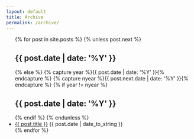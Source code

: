 ```yaml
---
layout: default
title: Archive
permalink: /archive/
---
```


<ul>
  {% for post in site.posts %}
    {% unless post.next %}
      <h2>{{ post.date | date: '%Y' }}</h2>
    {% else %}
      {% capture year %}{{ post.date | date: '%Y' }}{% endcapture %}
      {% capture nyear %}{{ post.next.date | date: '%Y' }}{% endcapture %}
      {% if year != nyear %}
        <h2>{{ post.date | date: '%Y' }}</h2>
      {% endif %}
    {% endunless %}
    <li><a href="{{ post.url }}">{{ post.title }}</a> {{ post.date | date_to_string }} </li>
  {% endfor %}
</ul>